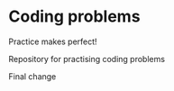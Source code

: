 # Coding problems
Practice makes perfect! 

Repository for practising coding problems

Final change
